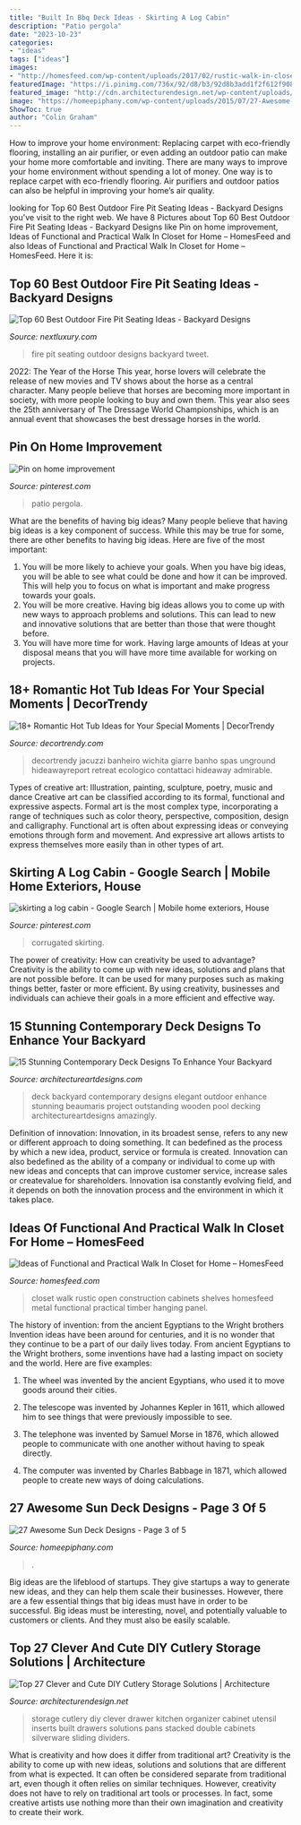 ```yaml
---
title: "Built In Bbq Deck Ideas - Skirting A Log Cabin"
description: "Patio pergola"
date: "2023-10-23"
categories:
- "ideas"
tags: ["ideas"]
images:
- "http://homesfeed.com/wp-content/uploads/2017/02/rustic-walk-in-closet-remodel-black-finished-basket-flat-panel-cabinets-open-shelves-craftsman-panel-door.jpg"
featuredImage: "https://i.pinimg.com/736x/92/d8/b3/92d8b3add1f2f612f908a73474874d45.jpg"
featured_image: "http://cdn.architecturendesign.net/wp-content/uploads/2015/05/AD-Cutlery-Storage-Ideas-27.jpg"
image: "https://homeepiphany.com/wp-content/uploads/2015/07/27-Awesome-Sun-Deck-Designs-12.jpg"
ShowToc: true
author: "Colin Graham"
---
```



How to improve your home environment: Replacing carpet with eco-friendly flooring, installing an air purifier, or even adding an outdoor patio can make your home more comfortable and inviting.
There are many ways to improve your home environment without spending a lot of money. One way is to replace carpet with eco-friendly flooring. Air purifiers and outdoor patios can also be helpful in improving your home’s air quality.

	

		
looking for Top 60 Best Outdoor Fire Pit Seating Ideas - Backyard Designs you've visit to the right web. We have 8 Pictures about Top 60 Best Outdoor Fire Pit Seating Ideas - Backyard Designs like Pin on home improvement, Ideas of Functional and Practical Walk In Closet for Home – HomesFeed and also Ideas of Functional and Practical Walk In Closet for Home – HomesFeed. Here it is:
		
    
## Top 60 Best Outdoor Fire Pit Seating Ideas - Backyard Designs

<img loading=lazy src="http://nextluxury.com/wp-content/uploads/home-design-ideas-fire-pit-seating.jpg" onerror="this.onerror=null;this.src='https://tse3.mm.bing.net/th?id=OIP.9Tmwm3OulN4RlFY18nNdPgAAAA&amp;pid=15.1';" alt="Top 60 Best Outdoor Fire Pit Seating Ideas - Backyard Designs">

_Source: nextluxury.com_

>fire pit seating outdoor designs backyard tweet. 

	

2022: The Year of the Horse
This year, horse lovers will celebrate the release of new movies and TV shows about the horse as a central character. Many people believe that horses are becoming more important in society, with more people looking to buy and own them. This year also sees the 25th anniversary of The Dressage World Championships, which is an annual event that showcases the best dressage horses in the world.

    
## Pin On Home Improvement

<img loading=lazy src="https://i.pinimg.com/736x/75/a3/d1/75a3d117d64a5f4a69f3806ec65f6e8c--pergola-ideas-patio-ideas.jpg" onerror="this.onerror=null;this.src='https://tse3.mm.bing.net/th?id=OIP.7HHUgPrnY2VKB9cX6aLT_gHaF6&amp;pid=15.1';" alt="Pin on home improvement">

_Source: pinterest.com_

>patio pergola. 

	

What are the benefits of having big ideas?
Many people believe that having big ideas is a key component of success. While this may be true for some, there are other benefits to having big ideas. Here are five of the most important: 
1. You will be more likely to achieve your goals. When you have big ideas, you will be able to see what could be done and how it can be improved. This will help you to focus on what is important and make progress towards your goals. 
2. You will be more creative. Having big ideas allows you to come up with new ways to approach problems and solutions. This can lead to new and innovative solutions that are better than those that were thought before. 
3. You will have more time for work. Having large amounts of Ideas at your disposal means that you will have more time available for working on projects.

    
## 18+ Romantic Hot Tub Ideas For Your Special Moments | DecorTrendy

<img loading=lazy src="https://decortrendy.com/wp-content/uploads/2020/02/Romantic-Hot-Tub-5.jpg" onerror="this.onerror=null;this.src='https://tse1.mm.bing.net/th?id=OIP.wFUVbFY9fP_nKHtfN3MYHgHaLG&amp;pid=15.1';" alt="18+ Romantic Hot Tub Ideas for Your Special Moments | DecorTrendy">

_Source: decortrendy.com_

>decortrendy jacuzzi banheiro wichita giarre banho spas unground hideawayreport retreat ecologico contattaci hideaway admirable. 

	

Types of creative art: Illustration, painting, sculpture, poetry, music and dance
Creative art can be classified according to its formal, functional and expressive aspects. Formal art is the most complex type, incorporating a range of techniques such as color theory, perspective, composition, design and calligraphy. Functional art is often about expressing ideas or conveying emotions through form and movement. And expressive art allows artists to express themselves more easily than in other types of art.

    
## Skirting A Log Cabin - Google Search | Mobile Home Exteriors, House

<img loading=lazy src="https://i.pinimg.com/736x/92/d8/b3/92d8b3add1f2f612f908a73474874d45.jpg" onerror="this.onerror=null;this.src='https://tse1.mm.bing.net/th?id=OIP.sbcjM-HMKeMIP8M70iQJXQHaJ4&amp;pid=15.1';" alt="skirting a log cabin - Google Search | Mobile home exteriors, House">

_Source: pinterest.com_

>corrugated skirting. 

	

The power of creativity: How can creativity be used to advantage?
Creativity is the ability to come up with new ideas, solutions and plans that are not possible before. It can be used for many purposes such as making things better, faster or more efficient. By using creativity, businesses and individuals can achieve their goals in a more efficient and effective way.

    
## 15 Stunning Contemporary Deck Designs To Enhance Your Backyard

<img loading=lazy src="https://www.architectureartdesigns.com/wp-content/uploads/2015/02/15-Stunning-Contemporary-Deck-Designs-To-Enhance-Your-Backyard-12-630x947.jpg" onerror="this.onerror=null;this.src='https://tse4.mm.bing.net/th?id=OIP.pfo-0cdgfDqXQ1ZAqPmBqwHaLI&amp;pid=15.1';" alt="15 Stunning Contemporary Deck Designs To Enhance Your Backyard">

_Source: architectureartdesigns.com_

>deck backyard contemporary designs elegant outdoor enhance stunning beaumaris project outstanding wooden pool decking architectureartdesigns amazingly. 

	

Definition of innovation:
Innovation, in its broadest sense, refers to any new or different approach to doing something. It can bedefined as the process by which a new idea, product, service or formula is created. Innovation can also bedefined as the ability of a company or individual to come up with new ideas and concepts that can improve customer service, increase sales or createvalue for shareholders. Innovation isa constantly evolving field, and it depends on both the innovation process and the environment in which it takes place.

    
## Ideas Of Functional And Practical Walk In Closet For Home – HomesFeed

<img loading=lazy src="http://homesfeed.com/wp-content/uploads/2017/02/rustic-walk-in-closet-remodel-black-finished-basket-flat-panel-cabinets-open-shelves-craftsman-panel-door.jpg" onerror="this.onerror=null;this.src='https://tse2.mm.bing.net/th?id=OIP.O8GCGT3qXaShzs-j4XFXMAHaLE&amp;pid=15.1';" alt="Ideas of Functional and Practical Walk In Closet for Home – HomesFeed">

_Source: homesfeed.com_

>closet walk rustic open construction cabinets shelves homesfeed metal functional practical timber hanging panel. 

	

The history of invention: from the ancient Egyptians to the Wright brothers
Invention ideas have been around for centuries, and it is no wonder that they continue to be a part of our daily lives today. From ancient Egyptians to the Wright brothers, some inventions have had a lasting impact on society and the world. Here are five examples:
1) The wheel was invented by the ancient Egyptians, who used it to move goods around their cities.

2) The telescope was invented by Johannes Kepler in 1611, which allowed him to see things that were previously impossible to see.

3) The telephone was invented by Samuel Morse in 1876, which allowed people to communicate with one another without having to speak directly.

4) The computer was invented by Charles Babbage in 1871, which allowed people to create new ways of doing calculations.

    
## 27 Awesome Sun Deck Designs - Page 3 Of 5

<img loading=lazy src="https://homeepiphany.com/wp-content/uploads/2015/07/27-Awesome-Sun-Deck-Designs-12.jpg" onerror="this.onerror=null;this.src='https://tse1.mm.bing.net/th?id=OIP.VHEUHrH4UgzKdp3oFqdp1gHaE_&amp;pid=15.1';" alt="27 Awesome Sun Deck Designs - Page 3 of 5">

_Source: homeepiphany.com_

>. 

	

Big ideas are the lifeblood of startups. They give startups a way to generate new ideas, and they can help them scale their businesses. However, there are a few essential things that big ideas must have in order to be successful. Big ideas must be interesting, novel, and potentially valuable to customers or clients. And they must also be easily scalable.

    
## Top 27 Clever And Cute DIY Cutlery Storage Solutions | Architecture

<img loading=lazy src="http://cdn.architecturendesign.net/wp-content/uploads/2015/05/AD-Cutlery-Storage-Ideas-27.jpg" onerror="this.onerror=null;this.src='https://tse2.mm.bing.net/th?id=OIP.jDzmXkti9aO_75J-inObuwHaJ4&amp;pid=15.1';" alt="Top 27 Clever and Cute DIY Cutlery Storage Solutions | Architecture">

_Source: architecturendesign.net_

>storage cutlery diy clever drawer kitchen organizer cabinet utensil inserts built drawers solutions pans stacked double cabinets silverware sliding dividers. 

	

What is creativity and how does it differ from traditional art?
Creativity is the ability to come up with new ideas, solutions and solutions that are different from what is expected. It can often be considered separate from traditional art, even though it often relies on similar techniques. However, creativity does not have to rely on traditional art tools or processes. In fact, some creative artists use nothing more than their own imagination and creativity to create their work.

